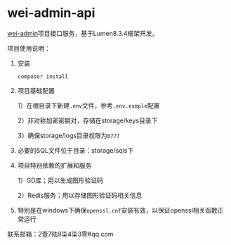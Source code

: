 # wei-admin-api

[wei-admin](https://github.com/lajixiaohao/wei-admin)项目接口服务，基于Lumen8.3.4框架开发。 

项目使用说明：

1. 安装

   ```shell
   composer install
   ```

2. 项目基础配置

   1）在根目录下新建`.env`文件，参考`.env.exmple`配置

   2）非对称加密密钥对，存储在storage/keys目录下

   3）确保storage/logs目录权限为`0777`

3. 必要的SQL文件位于目录：storage/sqls下

4. 项目特别依赖的扩展和服务

   1）GD库；用以生成图形验证码

   2）Redis服务；用以存储图形验证码相关信息
   
5. 特别是在windows下确保` openssl.cnf `安装有效，以保证openssl相关函数正常运行

联系邮箱：2壹7陆9柒4柒3零#qq.com